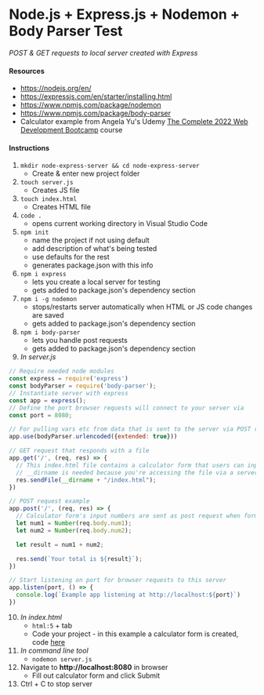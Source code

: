 # Node.js + Express.js + Nodemon + Body Parser Test
*POST & GET requests to local server created with Express*

#### Resources
* https://nodejs.org/en/
* https://expressjs.com/en/starter/installing.html
* https://www.npmjs.com/package/nodemon
* https://www.npmjs.com/package/body-parser
* Calculator example from Angela Yu's Udemy [The Complete 2022 Web Development Bootcamp](https://www.udemy.com/course/the-complete-web-development-bootcamp/) course

#### Instructions

1. `mkdir node-express-server && cd node-express-server`
    * Create & enter new project folder
2. `touch server.js`
    * Creates JS file
3. `touch index.html`
    * Creates HTML file
4. `code .`
    * opens current working directory in Visual Studio Code
5. `npm init`
    * name the project if not using default
    * add description of what's being tested
    * use defaults for the rest
    * generates package.json with this info
6. `npm i express`
    * lets you create a local server for testing
    * gets added to package.json's dependency section
7. `npm i -g nodemon`
    * stops/restarts server automatically when HTML or JS code changes are saved
    * gets added to package.json's dependency section
8. `npm i body-parser`
    * lets you handle post requests
    * gets added to package.json's dependency section
9. *In server.js*

  ```javascript
  // Require needed node modules
  const express = require('express')
  const bodyParser = require('body-parser');
  // Instantiate server with express
  const app = express();
  // Define the port browser requests will connect to your server via
  const port = 8080;

  // For pulling vars etc from data that is sent to the server via POST request (request.body)
  app.use(bodyParser.urlencoded({extended: true})) 

  // GET request that responds with a file
  app.get('/', (req, res) => {
    // This index.html file contains a calculator form that users can input numbers into
    // __dirname is needed because you're accessing the file via a server
    res.sendFile(__dirname + "/index.html");
  })

  // POST request example
  app.post('/', (req, res) => {
    // Calculator form's input numbers are sent as post request when form is filled out
    let num1 = Number(req.body.num1);
    let num2 = Number(req.body.num2);

    let result = num1 + num2;

    res.send(`Your total is ${result}`);
  })

  // Start listening on port for browser requests to this server
  app.listen(port, () => {
    console.log(`Example app listening at http://localhost:${port}`)
  })
  ```

10. *In index.html*
    * `html:5` + tab
    * Code your project - in this example a calculator form is created, code [here](https://github.com/ztephm/resources/blob/main/request-tests/node_express_server/index.html)
11. *In command line tool*
    * `nodemon server.js`
12. Navigate to **http://localhost:8080** in browser
    * Fill out calculator form and click Submit
13. Ctrl + C to stop server
